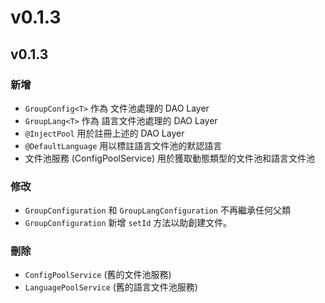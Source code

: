 # v0.1.3

## v0.1.3

### 新增

* `GroupConfig<T>` 作為 文件池處理的 DAO Layer
* `GroupLang<T>` 作為 語言文件池處理的 DAO Layer
* `@InjectPool` 用於註冊上述的 DAO Layer
* `@DefaultLanguage` 用以標註語言文件池的默認語言
* 文件池服務 \(ConfigPoolService\) 用於獲取動態類型的文件池和語言文件池

### 修改

* `GroupConfiguration` 和 `GroupLangConfiguration` 不再繼承任何父類
* `GroupConfiguration` 新增 `setId` 方法以助創建文件。

### 刪除

* `ConfigPoolService` \(舊的文件池服務\)
* `LanguagePoolService` \(舊的語言文件池服務\)

